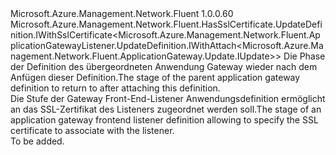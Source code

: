 <Type Name="IWithSslCertificate&lt;ParentT&gt;" FullName="Microsoft.Azure.Management.Network.Fluent.ApplicationGatewayListener.UpdateDefinition.IWithSslCertificate&lt;ParentT&gt;">
  <TypeSignature Language="C#" Value="public interface IWithSslCertificate&lt;ParentT&gt; : Microsoft.Azure.Management.Network.Fluent.HasSslCertificate.UpdateDefinition.IWithSslCertificate&lt;Microsoft.Azure.Management.Network.Fluent.ApplicationGatewayListener.UpdateDefinition.IWithAttach&lt;Microsoft.Azure.Management.Network.Fluent.ApplicationGateway.Update.IUpdate&gt;&gt;" />
  <TypeSignature Language="ILAsm" Value=".class public interface auto ansi abstract IWithSslCertificate`1&lt;ParentT&gt; implements class Microsoft.Azure.Management.Network.Fluent.HasSslCertificate.UpdateDefinition.IWithSslCertificate`1&lt;class Microsoft.Azure.Management.Network.Fluent.ApplicationGatewayListener.UpdateDefinition.IWithAttach`1&lt;class Microsoft.Azure.Management.Network.Fluent.ApplicationGateway.Update.IUpdate&gt;&gt;" />
  <TypeSignature Language="DocId" Value="T:Microsoft.Azure.Management.Network.Fluent.ApplicationGatewayListener.UpdateDefinition.IWithSslCertificate`1" />
  <TypeSignature Language="VB.NET" Value="Public Interface IWithSslCertificate(Of ParentT)&#xA;Implements IWithSslCertificate(Of IWithAttach(Of IUpdate))" />
  <TypeSignature Language="F#" Value="type IWithSslCertificate&lt;'ParentT&gt; = interface&#xA;    interface IWithSslCertificate&lt;IWithAttach&lt;IUpdate&gt;&gt;" />
  <AssemblyInfo>
    <AssemblyName>Microsoft.Azure.Management.Network.Fluent</AssemblyName>
    <AssemblyVersion>1.0.0.60</AssemblyVersion>
  </AssemblyInfo>
  <TypeParameters>
    <TypeParameter Name="ParentT" />
  </TypeParameters>
  <Interfaces>
    <Interface>
      <InterfaceName>Microsoft.Azure.Management.Network.Fluent.HasSslCertificate.UpdateDefinition.IWithSslCertificate&lt;Microsoft.Azure.Management.Network.Fluent.ApplicationGatewayListener.UpdateDefinition.IWithAttach&lt;Microsoft.Azure.Management.Network.Fluent.ApplicationGateway.Update.IUpdate&gt;&gt;</InterfaceName>
    </Interface>
  </Interfaces>
  <Docs>
    <typeparam name="ParentT"><span data-ttu-id="d94c4-101">Die Phase der Definition des übergeordneten Anwendung Gateway wieder nach dem Anfügen dieser Definition.</span><span class="sxs-lookup"><span data-stu-id="d94c4-101">The stage of the parent application gateway definition to return to after attaching this definition.</span></span></typeparam>
    <summary>
            <span data-ttu-id="d94c4-102">Die Stufe der Gateway Front-End-Listener Anwendungsdefinition ermöglicht an das SSL-Zertifikat des Listeners zugeordnet werden soll.</span><span class="sxs-lookup"><span data-stu-id="d94c4-102">The stage of an application gateway frontend listener definition allowing to specify the SSL certificate to associate with the listener.</span></span>
            </summary>
    <remarks>To be added.</remarks>
  </Docs>
  <Members />
</Type>